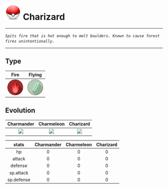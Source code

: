 # <img src="images/balls/pokeball.png" height=50 /> Charizard

***

_`Spits fire that is hot enough to melt boulders. Known to cause forest fires unintentionally.`_

***

## Type

<center>

Fire|Flying
:---:|:---:
<img src="images/types/fire.png" height=50 /> | <img src="images/types/flying.png" height=50 /> 

</center>

## Evolution

<center>

Charmander|Charmeleon|Charizard
:---:|:---:|:---:
<img src="https://raw.githubusercontent.com/PokeAPI/sprites/master/sprites/pokemon/4.png" /> | <img src="https://raw.githubusercontent.com/PokeAPI/sprites/master/sprites/pokemon/5.png"/> | <img src="https://raw.githubusercontent.com/PokeAPI/sprites/master/sprites/pokemon/6.png"/> 

stats|Charmander|Charmeleon|Charizard
:---:|:---:|:---:|:---:
hp|0|0|0
attack|0|0|0
defense|0|0|0
sp.attack|0|0|0
sp.defense|0|0|0

</center>